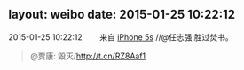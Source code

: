 layout: weibo
date: 2015-01-25 10:22:12
---
2015-01-25 10:22:12  &nbsp;&nbsp;&nbsp;&nbsp;&nbsp;&nbsp; 来自 <a href="sinaweibo://customweibosource" rel="nofollow">iPhone 5s</a>
 //@任志强:胜过焚书。
>  @贾康: 毁灭/http://t.cn/RZ8Aaf1 ​​​

